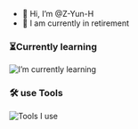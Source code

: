 - 👋 Hi, I’m @Z-Yun-H 
- 👀 I am currently in retirement  
### ⏳Currently learning  
![I’m currently learning](https://skillicons.dev/icons?i=nodejs,deno,typescript,rust,golang,electron,tauri,tailwind,vue,nuxt)  
### 🛠️ use Tools
![Tools I use](https://skillicons.dev/icons?i=vscode,vite,webpack,git,github,discord)
